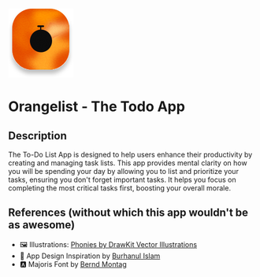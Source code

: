 ![Orangelist](assets/logo/app_icon.svg) 

# Orangelist - The Todo App

## Description

The To-Do List App is designed to help users enhance their productivity by creating and managing task lists. This app provides mental clarity on how you will be spending your day by allowing you to list and prioritize your tasks, ensuring you don't forget important tasks. It helps you focus on completing the most critical tasks first, boosting your overall morale.

## References (without which this app wouldn't be as awesome)
- 🖼️ Illustrations: [Phonies by DrawKit Vector Illustrations](https://www.drawkit.com/illustrations/phonies-illustrations)
- 🎨 App Design Inspiration by [Burhanul Islam](https://dribbble.com/shots/22604632-Todo-Website-Todo-App)
- 🅰️ Majoris Font by [Bernd Montag](https://www.fontzillion.com/fonts/bernd-montag/majoris)
